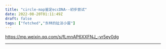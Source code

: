 ```yaml
---
title: "circle-map鉴定eccDNA--初步尝试"
date: 2022-08-20T01:11:49Z
draft: false
tags: ["fetched","东林的扯淡小屋"]
---
```


https://mp.weixin.qq.com/s/fLmnAP6XXFNJ_-vr5ey0dg

---

